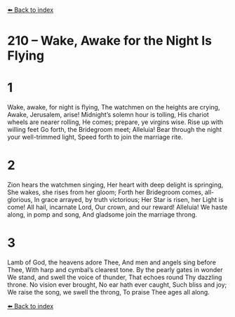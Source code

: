[⬅️ Back to index](../README.md)

# 210 – Wake, Awake for the Night Is Flying


# 1
Wake, awake, for night is flying,
The watchmen on the heights are crying,
Awake, Jerusalem, arise!
Midnight’s solemn hour is tolling,
His chariot wheels are nearer rolling,
He comes; prepare, ye virgins wise.
Rise up with willing feet
Go forth, the Bridegroom meet; Alleluia!
Bear through the night your well-trimmed light,
Speed forth to join the marriage rite.

# 2
Zion hears the watchmen singing,
Her heart with deep delight is springing,
She wakes, she rises from her gloom;
Forth her Bridegroom comes, all-glorious,
In grace arrayed, by truth victorious;
Her Star is risen, her Light is come!
All hail, incarnate Lord,
Our crown, and our reward! Alleluia!
We haste along, in pomp and song,
And gladsome join the marriage throng.

# 3
Lamb of God, the heavens adore Thee,
And men and angels sing before Thee,
With harp and cymbal’s clearest tone.
By the pearly gates in wonder
We stand, and swell the voice of thunder,
That echoes round Thy dazzling throne.
No vision ever brought,
No ear hath ever caught,
Such bliss and joy;
We raise the song, we swell the throng,
To praise Thee ages all along.

[⬅️ Back to index](../README.md)
